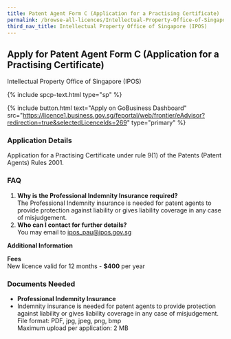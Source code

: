 ```yaml
---
title: Patent Agent Form C (Application for a Practising Certificate)
permalink: /browse-all-licences/Intellectual-Property-Office-of-Singapore-(IPOS)/Patent-Agent-Form-C-(Application-for-a-Practising-Certificate)
third_nav_title: Intellectual Property Office of Singapore (IPOS)
---
```


## Apply for Patent Agent Form C (Application for a Practising Certificate)

Intellectual Property Office of Singapore (IPOS)

{% include spcp-text.html type="sp" %}

{% include button.html text="Apply on GoBusiness Dashboard" src="https://licence1.business.gov.sg/feportal/web/frontier/eAdvisor?redirection=true&selectedLicenceIds=269" type="primary" %}

### Application Details

<p>Application for a Practising Certificate under rule 9(1) of the Patents (Patent Agents) Rules 2001.</p>
<h3>FAQ</strong></h3>
<ol>
<li><strong>Why is the Professional Indemnity Insurance required?</strong><br>
The Professional Indemnity insurance is needed for patent agents to provide protection against liability or gives liability coverage in any case of misjudgement.</li>
<li><strong>Who can I contact for further details?</strong><br>
You may email to <a href="mailto:ipos_pau@ipos.gov.sg">ipos_pau@ipos.gov.sg</a></li>
</ol>

**Additional Information**

<p><strong>Fees</strong><br />
New licence valid for 12 months - <strong>$400</strong> per year</p>

### Documents Needed

<ul>
<li><strong>Professional Indemnity Insurance</strong></li>
<li>Indemnity insurance is needed for patent agents to provide protection against liability or gives liability coverage in any case of misjudgement.
<br>File format: PDF, jpg, jpeg, png, bmp
<br>Maximum upload per application: 2 MB</li>
</ul>

